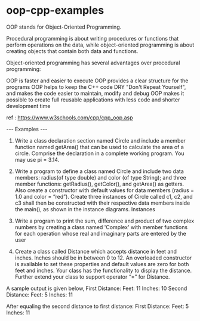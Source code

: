 # oop-cpp-examples

OOP stands for Object-Oriented Programming.

Procedural programming is about writing procedures or functions that perform operations on the data, while object-oriented programming is about creating objects that contain both data and functions.

Object-oriented programming has several advantages over procedural programming:

OOP is faster and easier to execute
OOP provides a clear structure for the programs
OOP helps to keep the C++ code DRY "Don't Repeat Yourself", and makes the code easier to maintain, modify and debug
OOP makes it possible to create full reusable applications with less code and shorter development time

ref : https://www.w3schools.com/cpp/cpp_oop.asp

--- Examples ---

1. Write a class declaration section named Circle and include a member function named 
getArea() that can be used to calculate the area of a circle. Comprise the declaration in a 
complete working program. You may use pi = 3.14. 

2. Write a program to define a class named Circle and include two data members: radius(of type 
double) and color (of type String); and three member functions: getRadius(), getColor(), and 
getArea() as getters. Also create a constructor with default values for data members (radius = 
1.0 and color = “red”). 
Create three instances of Circle called c1, c2, and c3 shall then be constructed with their 
respective data members inside the main(), as shown in the instance diagrams. 
Instances <see Examples.pdf>

3. Write a program to print the sum, difference and product of two complex numbers by 
creating a class named 'Complex' with member functions for each operation whose real and 
imaginary parts are entered by the user
  
4. Create a class called Distance which accepts distance in feet and inches. Inches should be 
in between 0 to 12. An overloaded constructor is available to set these properties and default
values are zero for both feet and inches. Your class has the functionality to display the distance.
Further extend your class to support operator “=” for Distance.  
  
A sample output is given below, 
First Distance: Feet: 11   Inches: 10 
Second Distance: Feet: 5     Inches: 11 
 
After equaling the second distance to first distance: 
First Distance: Feet: 5 	Inches: 11 
 

